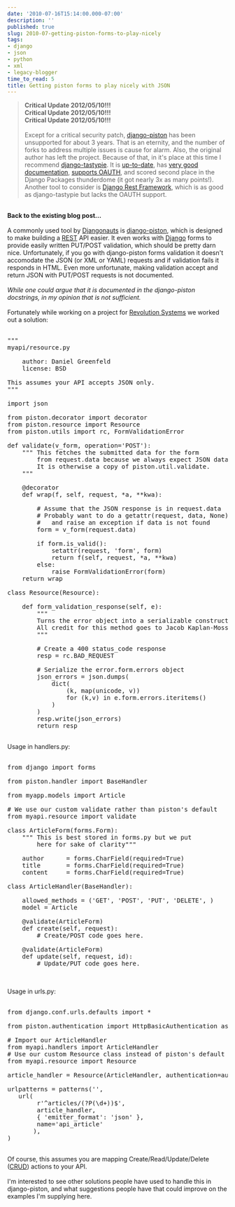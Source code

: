```yaml
---
date: '2010-07-16T15:14:00.000-07:00'
description: ''
published: true
slug: 2010-07-getting-piston-forms-to-play-nicely
tags:
- django
- json
- python
- xml
- legacy-blogger
time_to_read: 5
title: Getting piston forms to play nicely with JSON
---
```


<blockquote><b>Critical Update 2012/05/10!!!</b> <br /><b>Critical Update 2012/05/10!!!</b> <br /><b>Critical Update 2012/05/10!!!</b> <br /><br />Except for a critical security patch,&nbsp;<a href="http://bitbucket.org/jespern/django-piston/wiki/Home">django-piston</a> has been unsupported for about 3 years. That is an eternity, and the number of forks to address multiple issues is cause for alarm. Also, the original author has left the project. Because of that, in it's place at this time I recommend <a href="http://pypi.python.org/pypi/django-tastypie">django-tastypie</a>. It is <a href="https://github.com/toastdriven/django-tastypie/commits/master">up-to-date</a>, has <a href="http://django-tastypie.readthedocs.org/">very good documentation</a>, <a href="http://django-tastypie.readthedocs.org/en/latest/authentication_authorization.html#oauthauthentication">supports OAUTH</a>, and scored second place in the Django Packages thunderdome (it got nearly 3x as many points!). Another tool to consider is <a href="http://django-rest-framework.readthedocs.org/">Django Rest Framework</a>, which is as good as django-tastypie but lacks the OAUTH support.</blockquote><br /><b>Back to the existing blog post...</b><br /><br />A commonly used tool by <a href="http://djangopeople.com/">Djangonauts</a> is <a href="http://bitbucket.org/jespern/django-piston/wiki/Home">django-piston</a>, which is designed to make building a <a href="http://en.wikipedia.org/wiki/REST">REST</a> API easier. It even works with <a href="http://djangoproject.com/">Django</a> forms to provide easily written PUT/POST validation, which should be pretty darn nice. Unfortunately,&nbsp;if you go with django-piston forms validation it doesn't accomodate the JSON (or XML or YAML) requests and if validation fails it responds in HTML. Even more unfortunate, making validation accept and return JSON with&nbsp;PUT/POST requests is not documented.<br /><br /><i>While one could argue that it is documented in the django-piston docstrings, in my opinion that is not sufficient.</i><br /><br />Fortunately while working on a project for <a href="http://www.revsys.com/">Revolution Systems</a> we worked out a solution:<br /><br /><pre class="prettyprint lang-py">"""<br />myapi/resource.py<br /><br />    author: Daniel Greenfeld<br />    license: BSD<br /><br />This assumes your API accepts JSON only.<br />"""<br /><br />import json<br /><br />from piston.decorator import decorator<br />from piston.resource import Resource<br />from piston.utils import rc, FormValidationError<br /><br />def validate(v_form, operation='POST'):<br />    """ This fetches the submitted data for the form <br />        from request.data because we always expect JSON data<br />        It is otherwise a copy of piston.util.validate.<br />    """<br />        <br />    @decorator<br />    def wrap(f, self, request, *a, **kwa):<br />        <br />        # Assume that the JSON response is in request.data<br />        # Probably want to do a getattr(request, data, None)<br />        #   and raise an exception if data is not found<br />        form = v_form(request.data)<br /><br />        if form.is_valid():<br />            setattr(request, 'form', form)<br />            return f(self, request, *a, **kwa)<br />        else:<br />            raise FormValidationError(form)<br />    return wrap<br /><br />class Resource(Resource):<br />    <br />    def form_validation_response(self, e):<br />        """<br />        Turns the error object into a serializable construct.<br />        All credit for this method goes to Jacob Kaplan-Moss<br />        """<br />        <br />        # Create a 400 status_code response<br />        resp = rc.BAD_REQUEST<br />        <br />        # Serialize the error.form.errors object<br />        json_errors = json.dumps(<br />            dict(<br />                (k, map(unicode, v))<br />                for (k,v) in e.form.errors.iteritems()<br />            )<br />        )<br />        resp.write(json_errors)<br />        return resp</pre><br />Usage in handlers.py:<br /><br /><pre class="prettyprint lang-py">from django import forms<br /><br />from piston.handler import BaseHandler<br /><br />from myapp.models import Article<br /><br /># We use our custom validate rather than piston's default<br />from myapi.resource import validate<br /><br />class ArticleForm(forms.Form):<br />    """ This is best stored in forms.py but we put <br />        here for sake of clarity"""<br /><br />    author      = forms.CharField(required=True)<br />    title       = forms.CharField(required=True)<br />    content     = forms.CharField(required=True)<br /><br />class ArticleHandler(BaseHandler):<br /><br />    allowed_methods = ('GET', 'POST', 'PUT', 'DELETE', )<br />    model = Article<br />                    <br />    @validate(ArticleForm)<br />    def create(self, request):<br />        # Create/POST code goes here. <br /><br />    @validate(ArticleForm)<br />    def update(self, request, id):<br />        # Update/PUT code goes here. <br /><br /></pre><br />Usage in urls.py:<br /><br /><pre class="prettyprint lang-py">from django.conf.urls.defaults import *<br /><br />from piston.authentication import HttpBasicAuthentication as auth<br /><br /># Import our ArticleHandler<br />from myapi.handlers import ArticleHandler<br /># Use our custom Resource class instead of piston's default<br />from myapi.resource import Resource <br /><br />article_handler = Resource(ArticleHandler, authentication=auth)<br /><br />urlpatterns = patterns('',<br />   url(<br />        r'^articles/(?P(\d+))$', <br />        article_handler,<br />        { 'emitter_format': 'json' },<br />        name='api_article'<br />       ),   <br />)<br /></pre><br />Of course, this assumes you are mapping Create/Read/Update/Delete (<a href="http://en.wikipedia.org/wiki/Create,_read,_update_and_delete">CRUD</a>) actions to your API.<br /><br />I'm interested to see other solutions people have used to handle this in django-piston, and what suggestions people have that could improve on the examples I'm supplying here.